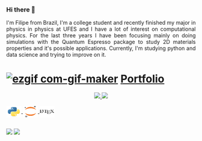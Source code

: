 ### Hi there 👋
<div align="justify">
<p>I'm Filipe from Brazil, I'm a college student and  recently finished my major in physics in physics at UFES and I have a lot of interest on computational physics. For the last three years I have been focusing mainly on doing simulations with the  Quantum Espresso package to study 2D materials properties and it's possible applications. Currently, I'm studying python and data science and trying to improve on it.</center></p>
</div>

# [![ezgif com-gif-maker](https://user-images.githubusercontent.com/69605680/161603933-251e088f-3b8f-4ca1-91a5-d9d5fe15061e.gif)](https://github.com/lipetik/portfolio) [Portfolio](https://github.com/lipetik/portfolio) 
 
  
<div align="center">
  <a href="https://github.com/lipetik">
  <img height="170em" src="https://github-readme-stats.vercel.app/api?username=lipetik&show_icons=true&theme=dark&include_all_commits=true&count_private=true"/>
  <img height="170em" src="https://github-readme-stats.vercel.app/api/top-langs/?username=lipetik&layout=compact&langs_count=7&theme=dark"/>
</div>
</div>
<div style="display: inline_block"><br>
  <img align="center" alt="Python" height="30" width="40" src="https://raw.githubusercontent.com/devicons/devicon/master/icons/python/python-original.svg">
  <img align="center" alt="Jupyter" height="30" width="40" src="https://github.com/devicons/devicon/blob/1119b9f84c0290e0f0b38982099a2bd027a48bf1/icons/jupyter/jupyter-original.svg">
  <img align="center" alt="Latex" height="30" width="40" src="https://github.com/devicons/devicon/blob/1119b9f84c0290e0f0b38982099a2bd027a48bf1/icons/latex/latex-original.svg">
</div>

##


<div> 
  <a href = "mailto:filipecalau@gmail.com"><img src="https://img.shields.io/badge/-Gmail-%23333?style=for-the-badge&logo=gmail&logoColor=white" target="_blank"></a>
  <a href="https://www.linkedin.com/in/filipe-gon%C3%A7alves-jacinto/" target="_blank"><img src="https://img.shields.io/badge/-LinkedIn-%230077B5?style=for-the-badge&logo=linkedin&logoColor=white" target="_blank"></a> 
  

</div>


<!--
**lipetik/lipetik** is a ✨ _special_ ✨ repository because its `README.md` (this file) appears on your GitHub profile.
<img src="https://user-images.githubusercontent.com/69605680/161610588-821c8251-0ce4-4479-ad55-63a6a4830717.png" width="1100" height="45">
Here are some ideas to get you started:

<a href="https://github.com/lipetik/portfolio" title="Portifolo">

# ![ezgif com-gif-maker](https://user-images.githubusercontent.com/69605680/161603933-251e088f-3b8f-4ca1-91a5-d9d5fe15061e.gif) [Portfolio](https://github.com/lipetik/portfolio) 

<div align="left">
<a href="https://github.com/lipetik/portfolio">
<h1> <a href="https://github.com/lipetik/portfolio"> <img align="left" img src="https://user-images.githubusercontent.com/69605680/161603933-251e088f-3b8f-4ca1-91a5-d9d5fe15061e.gif" alt=lighbulb width="70" height="70"> Portfolio </h1> </a>
</div> 


<div align="left">
<a href="https://github.com/lipetik/portfolio">
<img align="left" img src="https://user-images.githubusercontent.com/69605680/161603933-251e088f-3b8f-4ca1-91a5-d9d5fe15061e.gif" alt=lighbulb width="70" height="70"> 
<h1> <a href="https://github.com/lipetik/portfolio"> Portfolio </h1> </a>
</div> 

- 🔭 I’m currently working on ...
- 🌱 I’m currently learning ...
- 👯 I’m looking to collaborate on ...
- 🤔 I’m looking for help with ...
- 💬 Ask me about ...
- 📫 How to reach me: ...
- 😄 Pronouns: ...
- ⚡ Fun fact: ...
-->
